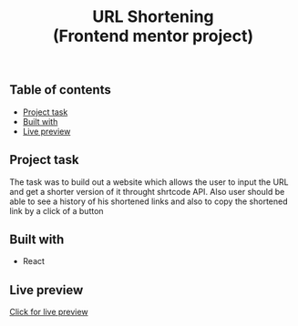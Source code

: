 <h1 align="center">
  URL Shortening
  <br>
  (Frontend mentor project)
</h1>
<br>


## Table of contents
- [Project task](#project-task)
- [Built with](#built-with)
- [Live preview](#live-preview)


## Project task
The task was to build out a website which allows the user to input the URL and get a shorter version of it throught shrtcode API. Also user should be able to see a history of his shortened links and also to copy the shortened link by a click of a button

## Built with
- React

## Live preview
[Click for live preview](https://url-shortening-9e7coz9ib-dtomicic.vercel.app/)
